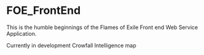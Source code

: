 # FOE_FrontEnd

This is the humble beginnings of the Flames of Exile Front end Web Service Application.

Currently in development Crowfall Intelligence map
